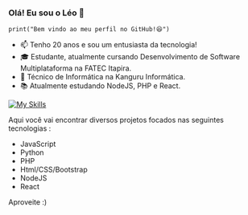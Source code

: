 ### Olá! Eu sou o Léo 🤠
<code>print("Bem vindo ao meu perfil no GitHub!😆")</code>
- 📫 Tenho 20 anos e sou um entusiasta da tecnologia!
- 🎓 Estudante, atualmente cursando Desenvolvimento de Software Multiplataforma na FATEC Itapira.
- 🔧 Técnico de Informática na Kanguru Informática.
- 📚 Atualmente estudando NodeJS, PHP e React. 

[![My Skills](https://skillicons.dev/icons?i=javascript,html,css,python,mongodb,nodejs,react,typescript)](https://skillicons.dev)

Aqui você vai encontrar diversos projetos focados nas seguintes tecnologias :

- JavaScript
- Python 
- PHP
- Html/CSS/Bootstrap
- NodeJS
- React

Aproveite :)
<!---
leosartorelli1/leosartorelli1 is a ✨ special ✨ repository because its `README.md` (this file) appears on your GitHub profile.
You can click the Preview link to take a look at your changes.
--->
